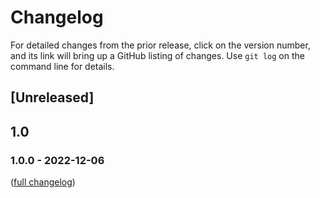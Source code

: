 # Changelog

<!---
# --- How to change this fie ---
# 1. Search and replace `jupyterhub-python-repo-template` with the name of your repository
# 2. Follow the instructions in RELEASE.md about how to use `github-activity` to populate this file
--->

For detailed changes from the prior release, click on the version number, and
its link will bring up a GitHub listing of changes. Use `git log` on the
command line for details.

## [Unreleased]

## 1.0

### 1.0.0 - 2022-12-06

([full changelog](https://github.com/jupyterhub/jupyterhub-python-repo-template/compare/1.0.0...1.0.1))
